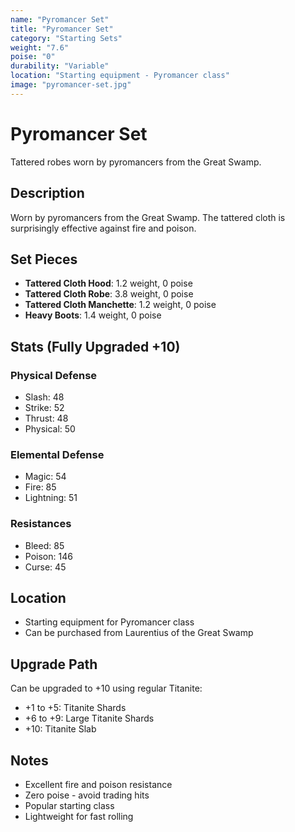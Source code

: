 ```yaml
---
name: "Pyromancer Set"
title: "Pyromancer Set"
category: "Starting Sets"
weight: "7.6"
poise: "0"
durability: "Variable"
location: "Starting equipment - Pyromancer class"
image: "pyromancer-set.jpg"
---
```


# Pyromancer Set

Tattered robes worn by pyromancers from the Great Swamp.

## Description

Worn by pyromancers from the Great Swamp. The tattered cloth is surprisingly effective against fire and poison.

## Set Pieces

- **Tattered Cloth Hood**: 1.2 weight, 0 poise
- **Tattered Cloth Robe**: 3.8 weight, 0 poise
- **Tattered Cloth Manchette**: 1.2 weight, 0 poise
- **Heavy Boots**: 1.4 weight, 0 poise

## Stats (Fully Upgraded +10)

### Physical Defense
- Slash: 48
- Strike: 52
- Thrust: 48
- Physical: 50

### Elemental Defense
- Magic: 54
- Fire: 85
- Lightning: 51

### Resistances
- Bleed: 85
- Poison: 146
- Curse: 45

## Location

- Starting equipment for Pyromancer class
- Can be purchased from Laurentius of the Great Swamp

## Upgrade Path

Can be upgraded to +10 using regular Titanite:
- +1 to +5: Titanite Shards
- +6 to +9: Large Titanite Shards
- +10: Titanite Slab

## Notes

- Excellent fire and poison resistance
- Zero poise - avoid trading hits
- Popular starting class
- Lightweight for fast rolling
